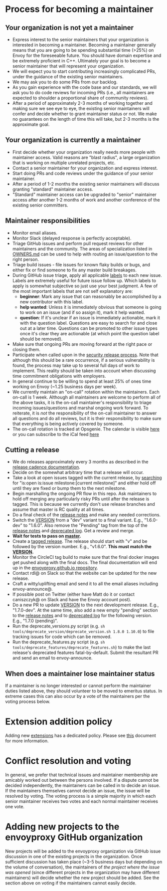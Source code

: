 # Process for becoming a maintainer

## Your organization is not yet a maintainer

* Express interest to the senior maintainers that your organization is interested in becoming a
  maintainer. Becoming a maintainer generally means that you are going to be spending substantial
  time (>25%) on Envoy for the foreseeable future. You should have domain expertise and be extremely
  proficient in C++. Ultimately your goal is to become a senior maintainer that will represent your
  organization.
* We will expect you to start contributing increasingly complicated PRs, under the guidance
  of the existing senior maintainers.
* We may ask you to do some PRs from our backlog.
* As you gain experience with the code base and our standards, we will ask you to do code reviews
  for incoming PRs (i.e., all maintainers are expected to shoulder a proportional share of
  community reviews).
* After a period of approximately 2-3 months of working together and making sure we see eye to eye,
  the existing senior maintainers will confer and decide whether to grant maintainer status or not.
  We make no guarantees on the length of time this will take, but 2-3 months is the approximate
  goal.

## Your organization is currently a maintainer

* First decide whether your organization really needs more people with maintainer access. Valid
  reasons are "blast radius", a large organization that is working on multiple unrelated projects,
  etc.
* Contact a senior maintainer for your organization and express interest.
* Start doing PRs and code reviews under the guidance of your senior maintainer.
* After a period of 1-2 months the existing senior maintainers will discuss granting "standard"
  maintainer access.
* "Standard" maintainer access can be upgraded to "senior" maintainer access after another 1-2
  months of work and another conference of the existing senior committers.

## Maintainer responsibilities

* Monitor email aliases.
* Monitor Slack (delayed response is perfectly acceptable).
* Triage GitHub issues and perform pull request reviews for other maintainers and the community.
  The areas of specialization listed in [OWNERS.md](OWNERS.md) can be used to help with routing
  an issue/question to the right person.
* Triage build issues - file issues for known flaky builds or bugs, and either fix or find someone
  to fix any master build breakages.
* During GitHub issue triage, apply all applicable [labels](https://github.com/envoyproxy/envoy/labels)
  to each new issue. Labels are extremely useful for future issue follow up. Which labels to apply
  is somewhat subjective so just use your best judgment. A few of the most important labels that are
  not self explanatory are:
  * **beginner**: Mark any issue that can reasonably be accomplished by a new contributor with
    this label.
  * **help wanted**: Unless it is immediately obvious that someone is going to work on an issue (and
    if so assign it), mark it help wanted.
  * **question**: If it's unclear if an issue is immediately actionable, mark it with the
    question label. Questions are easy to search for and close out at a later time. Questions
    can be promoted to other issue types once it's clear they are actionable (at which point the
    question label should be removed).
* Make sure that ongoing PRs are moving forward at the right pace or closing them.
* Participate when called upon in the [security release process](SECURITY_RELEASE_PROCESS.md). Note
  that although this should be a rare occurrence, if a serious vulnerability is found, the process
  may take up to several full days of work to implement. This reality should be taken into account
  when discussing time commitment obligations with employers.
* In general continue to be willing to spend at least 25% of ones time working on Envoy (~1.25
  business days per week).
* We currently maintain an "on-call" rotation within the maintainers. Each on-call is 1 week.
  Although all maintainers are welcome to perform all of the above tasks, it is the on-call
  maintainer's responsibility to triage incoming issues/questions and marshal ongoing work
  forward. To reiterate, it is *not* the responsibility of the on-call maintainer to answer all
  questions and do all reviews, but it is their responsibility to make sure that everything is
  being actively covered by someone.
* The on-call rotation is tracked at Opsgenie. The calendar is visible
[here](https://calendar.google.com/calendar/embed?src=ms6efr2erlvum9aolnvg1688cd3mu85e%40import.calendar.google.com&ctz=America%2FNew_York)
or you can subscribe to the iCal feed [here](https://app.opsgenie.com/webcal/getRecentSchedule?webcalToken=75f2990470ca21de1033ecf4586bea1e40bae32bf3c39e2289f6186da1904ee0&scheduleId=a3505963-c064-4c97-8865-947dfcb06060)

## Cutting a release

* We do releases approximately every 3 months as described in the
  [release cadence documentation](CONTRIBUTING.md#release-cadence).
* Decide on the somewhat arbitrary time that a release will occur.
* Take a look at open issues tagged with the current release, by
  [searching](https://github.com/envoyproxy/envoy/issues) for
  "is:open is:issue milestone:[current milestone]" and either hold off until
  they are fixed or bump them to the next milestone.
* Begin marshalling the ongoing PR flow in this repo. Ask maintainers to hold off merging any
  particularly risky PRs until after the release is tagged. This is because we currently don't use
  release branches and assume that master is RC quality at all times.
* Do a final check of the [release notes](docs/root/intro/version_history.rst) and make any needed
  corrections.
* Switch the [VERSION](VERSION) from a "dev" variant to a final variant. E.g., "1.6.0-dev" to
  "1.6.0". Also remove the "Pending" tag from the top of the [release notes](docs/root/intro/version_history.rst)
  and [deprecated log](docs/root/intro/deprecated.rst). Get a review and merge.
* **Wait for tests to pass on
  [master](https://circleci.com/gh/envoyproxy/envoy/tree/master).**
* Create a [tagged release](https://github.com/envoyproxy/envoy/releases). The release should
  start with "v" and be followed by the version number. E.g., "v1.6.0". **This must match the
  [VERSION](VERSION).**
* Monitor the CircleCI tag build to make sure that the final docker images get pushed along with
  the final docs. The final documentation will end up in the
  [envoyproxy.github.io repository](https://github.com/envoyproxy/envoyproxy.github.io/tree/master/docs/envoy).
* Contact rdl@ on Slack so that the website can be updated for the new release.
* Craft a witty/uplifting email and send it to all the email aliases including envoy-announce@.
* If possible post on Twitter (either have Matt do it or contact caniszczyk@ on Slack and have the
  Envoy account post).
* Do a new PR to update [VERSION](VERSION) to the next development release. E.g., "1.7.0-dev". At
  the same time, also add a new empty "pending" section to the [release
  notes](docs/root/intro/version_history.rst) and to [deprecated log](docs/root/intro/deprecated.rst) for the
  following version. E.g., "1.7.0 (pending)".
* Run the deprecate_versions.py script (e.g. `sh tools/deprecate_version/deprecate_version.sh 1.8.0 1.10.0`)
  to file tracking issues for code which can be removed.
* Run the deprecate_features.py script (e.g. `sh tools/deprecate_features/deprecate_features.sh`)
  to make the last release's deprecated features fatal-by-default. Submit the resultant PR and send
  an email to envoy-announce.

## When does a maintainer lose maintainer status

If a maintainer is no longer interested or cannot perform the maintainer duties listed above, they
should volunteer to be moved to emeritus status. In extreme cases this can also occur by a vote of
the maintainers per the voting process below.

# Extension addition policy

Adding new [extensions](REPO_LAYOUT.md#sourceextensions-layout) has a dedicated policy. Please
see [this](./EXTENSION_POLICY.md) document for more information.

# Conflict resolution and voting

In general, we prefer that technical issues and maintainer membership are amicably worked out
between the persons involved. If a dispute cannot be decided independently, the maintainers can be
called in to decide an issue. If the maintainers themselves cannot decide an issue, the issue will
be resolved by voting. The voting process is a simple majority in which each senior maintainer
receives two votes and each normal maintainer receives one vote.

# Adding new projects to the envoyproxy GitHub organization

New projects will be added to the envoyproxy organization via GitHub issue discussion in one of the
existing projects in the organization. Once sufficient discussion has taken place (~3-5 business
days but depending on the volume of conversation), the maintainers of *the project where the issue
was opened* (since different projects in the organization may have different maintainers) will
decide whether the new project should be added. See the section above on voting if the maintainers
cannot easily decide.
